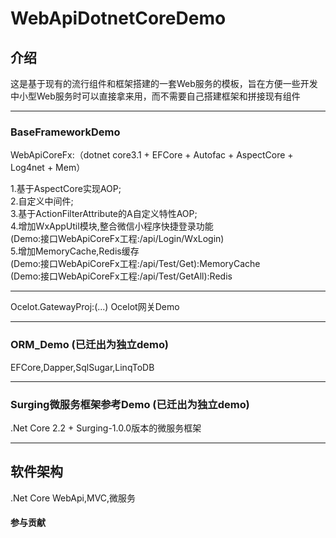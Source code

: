 # WebApiDotnetCoreDemo

## 介绍
这是基于现有的流行组件和框架搭建的一套Web服务的模板，旨在方便一些开发中小型Web服务时可以直接拿来用，而不需要自己搭建框架和拼接现有组件

------------------------------------------

### BaseFrameworkDemo
WebApiCoreFx:（dotnet core3.1 + EFCore + Autofac + AspectCore + Log4net + Mem）

1.基于AspectCore实现AOP;<br>
2.自定义中间件;<br>
3.基于ActionFilterAttribute的A自定义特性AOP;<br>
4.增加WxAppUtil模块,整合微信小程序快捷登录功能<br>
(Demo:接口WebApiCoreFx工程:/api/Login/WxLogin)<br>
5.增加MemoryCache,Redis缓存<br>
(Demo:接口WebApiCoreFx工程:/api/Test/Get):MemoryCache<br>
(Demo:接口WebApiCoreFx工程:/api/Test/GetAll):Redis<br>

------------------------------------------

Ocelot.GatewayProj:(...)
Ocelot网关Demo

------------------------------------------

### ORM_Demo (已迁出为独立demo)
EFCore,Dapper,SqlSugar,LinqToDB

------------------------------------------

### Surging微服务框架参考Demo (已迁出为独立demo)
.Net Core 2.2 + Surging-1.0.0版本的微服务框架

------------------------------------------

## 软件架构
.Net Core WebApi,MVC,微服务

#### 参与贡献
